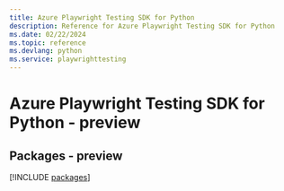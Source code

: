```yaml
---
title: Azure Playwright Testing SDK for Python
description: Reference for Azure Playwright Testing SDK for Python
ms.date: 02/22/2024
ms.topic: reference
ms.devlang: python
ms.service: playwrighttesting
---
```

# Azure Playwright Testing SDK for Python - preview
## Packages - preview
[!INCLUDE [packages](playwright-testing-index.md)]